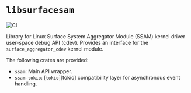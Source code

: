 # `libsurfacesam`

![CI](https://github.com/linux-surface/libsurfacesam/workflows/CI/badge.svg)

Library for Linux Surface System Aggregator Module (SSAM) kernel driver user-space debug API (cdev).
Provides an interface for the `surface_aggregator_cdev` kernel module.

The following crates are provided:
- `ssam`: Main API wrapper.
- `ssam-tokio`: [`tokio`][tokio] compatibility layer for asynchronous event handling.
